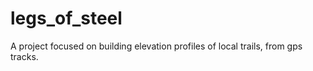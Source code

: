 legs_of_steel
=============

A project focused on building elevation profiles of local trails, from gps tracks.
